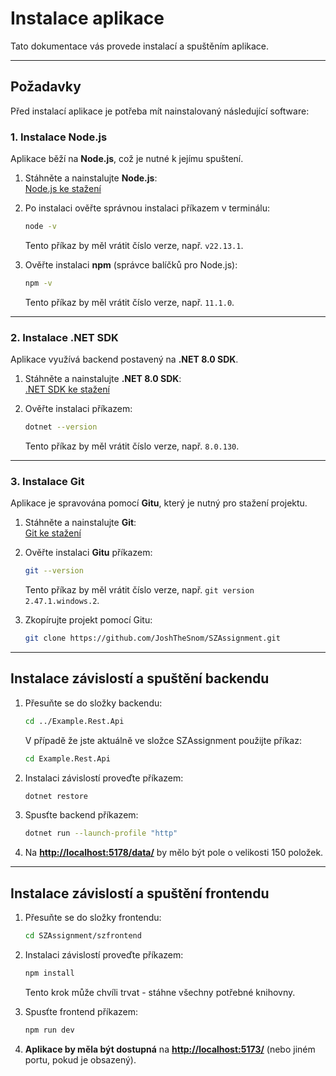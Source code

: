 # Instalace aplikace

Tato dokumentace vás provede instalací a spuštěním aplikace.

---

## Požadavky

Před instalací aplikace je potřeba mít nainstalovaný následující software:

### 1. Instalace **Node.js**

Aplikace běží na **Node.js**, což je nutné k jejímu spuštení.

1. Stáhněte a nainstalujte **Node.js**:\
   [Node.js ke stažení](https://nodejs.org/)
2. Po instalaci ověřte správnou instalaci příkazem v terminálu:

   ```sh
   node -v
   ```

   Tento příkaz by měl vrátit číslo verze, např. `v22.13.1`.  
3. Ověřte instalaci **npm** (správce balíčků pro Node.js):

   ```sh
   npm -v
   ```

   Tento příkaz by měl vrátit číslo verze, např. `11.1.0`.

---

### 2. Instalace .NET SDK

Aplikace využívá backend postavený na **.NET 8.0 SDK**.

1. Stáhněte a nainstalujte **.NET 8.0 SDK**:\
   [.NET SDK ke stažení](https://dotnet.microsoft.com/en-us/download)
2. Ověřte instalaci příkazem:

   ```sh
   dotnet --version
   ```

   Tento příkaz by měl vrátit číslo verze, např. `8.0.130`.

---

### 3. Instalace **Git**

Aplikace je spravována pomocí **Gitu**, který je nutný pro stažení projektu.

1. Stáhněte a nainstalujte **Git**:\
   [Git ke stažení](https://git-scm.com/downloads)
2. Ověřte instalaci **Gitu** příkazem:

   ```sh
   git --version
   ```

   Tento příkaz by měl vrátit číslo verze, např. `git version 2.47.1.windows.2`.
3. Zkopírujte projekt pomocí Gitu:

   ```sh
   git clone https://github.com/JoshTheSnom/SZAssignment.git
   ```

---

## Instalace závislostí a spuštění backendu

1. Přesuňte se do složky backendu:

   ```sh
   cd ../Example.Rest.Api
   ```

   V případě že jste aktuálně ve složce SZAssignment použijte příkaz:

   ```sh
   cd Example.Rest.Api
   ```

2. Instalaci závislostí proveďte příkazem:

   ```sh
   dotnet restore
   ```

3. Spusťte backend příkazem:

   ```sh
   dotnet run --launch-profile "http"
   ```

4. Na [**http://localhost:5178/data/**](http://localhost:5178/data) by mělo být pole o velikosti 150 položek.

---

## Instalace závislostí a spuštění frontendu

1. Přesuňte se do složky frontendu:

   ```sh
   cd SZAssignment/szfrontend
   ```

2. Instalaci závislostí proveďte příkazem:

   ```sh
   npm install
   ```

   Tento krok může chvíli trvat - stáhne všechny potřebné knihovny.
3. Spusťte frontend příkazem:

   ```sh
   npm run dev
   ```

4. **Aplikace by měla být dostupná** na [**http://localhost:5173/**](http://localhost:5173/) (nebo jiném portu, pokud je obsazený).
